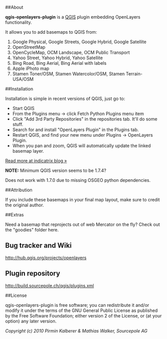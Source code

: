 ##About

**qgis-openlayers-plugin** is a [QGIS](http://www.qgis.org/) plugin embedding OpenLayers functionality.

It allows you to add basemaps to QGIS from:

1. Google Physical, Google Streets, Google Hybrid, Google Satellite
1. OpenStreetMap
1. OpenCycleMap, OCM Landscape, OCM Public Transport
1. Yahoo Street, Yahoo Hybrid, Yahoo Satellite
1. Bing Road, Bing Aerial, Bing Aerial with labels
1. Apple iPhoto map
1. Stamen Toner/OSM, Stamen Watercolor/OSM, Stamen Terrain-USA/OSM

##Installation

Installation is simple in recent versions of QGIS, just go to:

* Start QGIS
* From the Plugins menu -> click Fetch Python Plugins menu item 
* Click "Add 3rd Party Repositories" in the repositories tab. It'll do some stuff.
* Search for and install "OpenLayers Plugin" in the Plugins tab. 
* Restart QGIS, and find your new menu under Plugins -> OpenLayers Plugin. 
* When you pan and zoom, QGIS will automatically update the linked basemap layer.

[Read more at indicatrix blog »](http://indicatrix.wordpress.com/2011/04/06/basemaps-in-qgis/)

**NOTE:** Minimum QGIS version seems to be 1.7.4?

Does not work with 1.7.0 due to missing OSGEO python dependencies.

##Attribution

If you include these basemaps in your final map layout, make sure to credit the original author.

##Extras

Need a basemap that reprojects out of web Mercator on the fly? Check out the "goodies" folder here.

## Bug tracker and Wiki

http://hub.qgis.org/projects/openlayers

## Plugin repository

http://build.sourcepole.ch/qgis/plugins.xml

##License

qgis-openlayers-plugin is free software; you can redistribute it and/or modify it under the terms of the GNU General Public License as published by the Free Software Foundation; either version 2 of the License, or (at your option) any later version.

<em>Copyright (c) 2010 Pirmin Kalberer & Mathias Walker, Sourcepole AG</em>